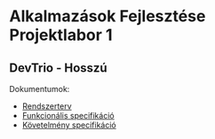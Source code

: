 # Alkalmazások Fejlesztése Projektlabor 1
## DevTrio - Hosszú
Dokumentumok:
* [Rendszerterv](https://github.com/Fizzor96/AFP1_hosszu/blob/main/Dokumentacio/Rendszerterv.md)
* [Funkcionális specifikáció](https://github.com/Fizzor96/AFP1_hosszu/blob/main/Dokumentacio/Funkspec.md)
* [Követelmény specifikáció](https://github.com/Fizzor96/AFP1_hosszu/blob/main/Dokumentacio/Kovspec.md)